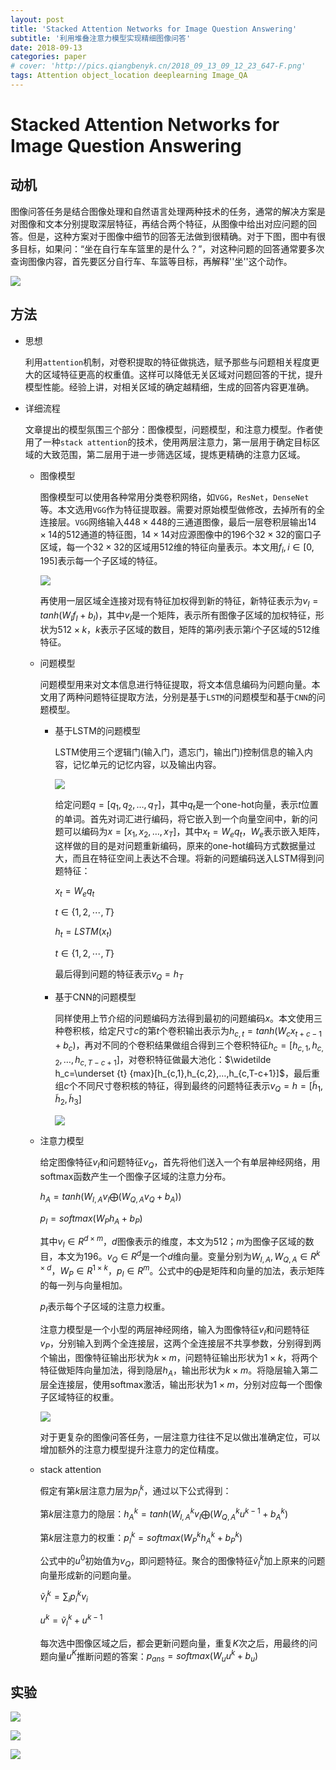 ```yaml
---
layout: post
title: 'Stacked Attention Networks for Image Question Answering'
subtitle: '利用堆叠注意力模型实现精细图像问答'
date: 2018-09-13
categories: paper
# cover: 'http://pics.qiangbenyk.cn/2018_09_13_09_12_23_647-F.png'
tags: Attention object_location deeplearning Image_QA
---
```


# Stacked Attention Networks for Image Question Answering

## 动机

图像问答任务是结合图像处理和自然语言处理两种技术的任务，通常的解决方案是对图像和文本分别提取深层特征，再结合两个特征，从图像中给出对应问题的回答。但是，这种方案对于图像中细节的回答无法做到很精确。对于下图，图中有很多目标，如果问：“坐在自行车车篮里的是什么？”，对这种问题的回答通常要多次查询图像内容，首先要区分自行车、车篮等目标，再解释''坐''这个动作。

![](http://pics.qiangbenyk.cn/2018_09_13_09_16_33_253-p.png)

## 方法

- 思想

  利用`attention`机制，对卷积提取的特征做挑选，赋予那些与问题相关程度更大的区域特征更高的权重值。这样可以降低无关区域对问题回答的干扰，提升模型性能。经验上讲，对相关区域的确定越精细，生成的回答内容更准确。

- 详细流程

  文章提出的模型氛围三个部分：图像模型，问题模型，和注意力模型。作者使用了一种`stack attention`的技术，使用两层注意力，第一层用于确定目标区域的大致范围，第二层用于进一步筛选区域，提炼更精确的注意力区域。

  - 图像模型

    图像模型可以使用各种常用分类卷积网络，如`VGG`，`ResNet`，`DenseNet`等。本文选用`VGG`作为特征提取器。需要对原始模型做修改，去掉所有的全连接层。`VGG`网络输入$448 \times 448$的三通道图像，最后一层卷积层输出$14 \times 14$的512通道的特征图，$14 \times 14$对应源图像中的196个$32 \times 32$的窗口子区域，每一个$32 \times 32$的区域用512维的特征向量表示。本文用$f_i,i \in [0,195]$表示每一个子区域的特征。

    ![](http://pics.qiangbenyk.cn/2018_09_13_09_30_45_685-a.png)

    再使用一层区域全连接对现有特征加权得到新的特征，新特征表示为$v_I=tanh(W_If_I+b_I)$，其中$v_I$是一个矩阵，表示所有图像子区域的加权特征，形状为$512 \times k$，$k$表示子区域的数目，矩阵的第$i$列表示第$i$个子区域的512维特征。

  - 问题模型

    问题模型用来对文本信息进行特征提取，将文本信息编码为问题向量。本文用了两种问题特征提取方法，分别是基于`LSTM`的问题模型和基于`CNN`的问题模型。

    - 基于LSTM的问题模型

      LSTM使用三个逻辑门(输入门，遗忘门，输出门)控制信息的输入内容，记忆单元的记忆内容，以及输出内容。

      ![](http://pics.qiangbenyk.cn/2018_09_13_09_52_54_259-Z.png)

      给定问题$q=[q_1,q_2,…,q_T]$，其中$q_t$是一个one-hot向量，表示$t$位置的单词。首先对词汇进行编码，将它嵌入到一个向量空间中，新的问题可以编码为$x=[x_1,x_2,…,x_T]$，其中$x_t=W_eq_t$，$W_e$表示嵌入矩阵，这样做的目的是对问题重新编码，原来的one-hot编码方式数据量过大，而且在特征空间上表达不合理。将新的问题编码送入LSTM得到问题特征：

      $x_t=W_eq_t$

      $t \in \left \{ 1, 2, \cdots, T  \right \}$

      $h_t=LSTM(x_t)$

      $t \in \left \{ 1, 2, \cdots, T \right \}$

      最后得到问题的特征表示$v_Q=h_T$

    - 基于CNN的问题模型

      同样使用上节介绍的问题编码方法得到最初的问题编码$x​$。本文使用三种卷积核，给定尺寸$c​$的第$t​$个卷积输出表示为$h_{c,t}=tanh(W_cx_{t+c-1}+b_c)​$，再对不同的个卷积结果做组合得到三个卷积特征$h_c=[h_{c,1},h_{c,2},…,h_{c,T-c+1}]​$，对卷积特征做最大池化：$\widetilde h_c=\underset {t} {max}[h_{c,1},h_{c,2},…,h_{c,T-c+1}]​$，最后重组$c​$个不同尺寸卷积核的特征，得到最终的问题特征表示$v_Q=h=[\widetilde h_1,\widetilde h_2,\widetilde h_3]​$

      ![](http://pics.qiangbenyk.cn/2018_09_13_10_15_24_524-k.png)

  - 注意力模型

    给定图像特征$v_I$和问题特征$v_Q$，首先将他们送入一个有单层神经网络，用softmax函数产生一个图像子区域的注意力分布。

    $h_A=tanh(W_{I,A}v_I \bigoplus (W_{Q,A}v_Q+b_A))$

    $p_I=softmax(W_Ph_A+b_P)$

    其中$v_I \in R^{d \times m}$，$d$图像表示的维度，本文为512；$m$为图像子区域的数目，本文为196。$v_Q \in R^d$是一个$d$维向量。变量分别为$W_{I,A},W_{Q,A} \in R^{k\times d}$，$W_P \in R^{1\times k}$，$p_I \in R^m$。公式中的$\bigoplus$是矩阵和向量的加法，表示矩阵的每一列与向量相加。

    $p_I$表示每个子区域的注意力权重。

    注意力模型是一个小型的两层神经网络，输入为图像特征$v_I$和问题特征$v_P$，分别输入到两个全连接层，这两个全连接层不共享参数，分别得到两个输出，图像特征输出形状为$k\times m$，问题特征输出形状为$1\times k$，将两个特征做矩阵向量加法，得到隐层$h_A$，输出形状为$k \times m$。将隐层输入第二层全连接层，使用softmax激活，输出形状为$1\times m$，分别对应每一个图像子区域特征的权重。

    ![](http://pics.qiangbenyk.cn/2018_09_13_12_55_43_095-B.png)

    对于更复杂的图像问答任务，一层注意力往往不足以做出准确定位，可以增加额外的注意力模型提升注意力的定位精度。

  - stack attention

    假定有第$k$层注意力层为$p_I^k$，通过以下公式得到：

    第$k$层注意力的隐层：$h_A^k=tanh(W_{I,A}^kv_I \bigoplus (W_{Q,A}^ku^{k-1}+b_A^k)$

    第$k$层注意力的权重：$p_I^k=softmax(W_P^kh_A^k+b_P^k)$

    公式中的$u^0$初始值为$v_Q$，即问题特征。聚合的图像特征$\widetilde {v}_I^k$加上原来的问题向量形成新的问题向量。

    $\widetilde {v}_I^k = \sum_{i} {p_i^k v_i}$

    $u^k = \widetilde {v}_I^k + u^{k-1}$

    每次选中图像区域之后，都会更新问题向量，重复$K$次之后，用最终的问题向量$u^K$推断问题的答案：$p_{ans}=softmax(W_uu^k+b_u)$

## 实验

![](http://pics.qiangbenyk.cn/2018_09_13_13_16_32_082-A.png)

![](http://pics.qiangbenyk.cn/2018_09_13_13_17_05_405-Q.png)

![](http://pics.qiangbenyk.cn/2018_09_13_13_17_31_369-b.png)



































